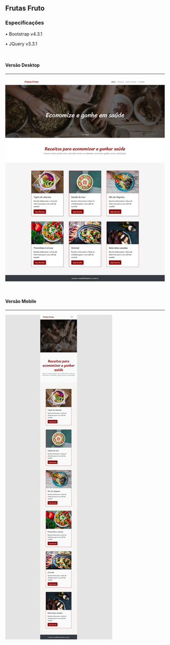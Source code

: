 
## Frutas Fruto  

### Especificações

• Bootstrap v4.3.1

• JQuery v3.3.1 


<br>

#### Versão Desktop 
***

![Blueprint Versão Desktop](https://raw.githubusercontent.com/RobsonVinicius/frutas-fruto-bootstrap4/master/img/thumbnail.jpg)

<br>

#### Versão Mobile
***

![Blueprint Versão Mobile](https://raw.githubusercontent.com/RobsonVinicius/frutas-fruto-bootstrap4/master/img/thumbnail-mobile.jpg)

<br>

